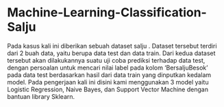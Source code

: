 # Machine-Learning-Classification-Salju
Pada kasus kali ini diberikan sebuah dataset salju . Dataset tersebut terdiri dari 2 buah data, yaitu berupa data test dan data train. Dari kedua dataset tersebut akan dilakukannya suatu uji coba prediksi terhadap data test, dengan persoalan untuk mencari nilai label pada kolom ‘BersaljuBesok’ pada data test berdasarkan hasil dari data train yang dinputkan kedalam model. Pada pengerjaan kali ini disini kami menggunakan 3 model yaitu Logistic Regression, Naive Bayes, dan Support Vector Machine dengan bantuan library Sklearn. 
